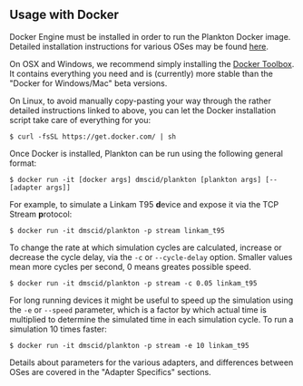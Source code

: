 ## Usage with Docker

Docker Engine must be installed in order to run the Plankton Docker image. Detailed installation instructions for various OSes may be found [here](https://docs.docker.com/engine/installation/).

On OSX and Windows, we recommend simply installing the [Docker Toolbox](https://www.docker.com/products/docker-toolbox). It contains everything you need and is (currently) more stable than the "Docker for Windows/Mac" beta versions.

On Linux, to avoid manually copy-pasting your way through the rather detailed instructions linked to above, you can let the Docker installation script take care of everything for you:

```
$ curl -fsSL https://get.docker.com/ | sh
```

Once Docker is installed, Plankton can be run using the following general format:

```
$ docker run -it [docker args] dmscid/plankton [plankton args] [-- [adapter args]]
```

For example, to simulate a Linkam T95 **d**evice and expose it via the TCP Stream **p**rotocol:

```
$ docker run -it dmscid/plankton -p stream linkam_t95
```

To change the rate at which simulation cycles are calculated, increase or decrease the cycle delay, via the `-c` or `--cycle-delay` option. Smaller values mean more cycles per second, 0 means greates possible speed.

```
$ docker run -it dmscid/plankton -p stream -c 0.05 linkam_t95
```

For long running devices it might be useful to speed up the simulation using the `-e` or `--speed` parameter, which is a factor by which actual time is multiplied to determine the simulated time in each simulation cycle. To run a simulation 10 times faster:

```
$ docker run -it dmscid/plankton -p stream -e 10 linkam_t95
```

Details about parameters for the various adapters, and differences between OSes are covered in the "Adapter Specifics" sections.

